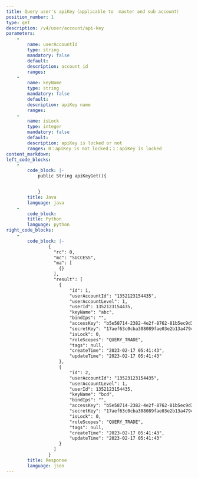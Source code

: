```yaml
---
title: Query user's apiKey（applicable to  master and sub account）
position_number: 1
type: get
description: /v4/user/account/api-key
parameters:
    -
        name: userAccountId
        type: string
        mandatory: false
        default:
        description: account id
        ranges:
    -
        name: keyName
        type: string
        mandatory: false
        default:
        description: apiKey name
        ranges:
    -
        name: isLock
        type: integer
        mandatory: false
        default:
        description: apiKey is locked or not
        ranges: 0：apiKey is not locked；1：apiKey is locked
content_markdown:
left_code_blocks:
    -
        code_block: |-
            public String apiKeyGet(){


            }
        title: Java
        language: java
    -
        code_block:
        title: Python
        language: python
right_code_blocks:
    -
        code_block: |-
                {
                  "rc": 0,
                  "mc": "SUCCESS",
                  "ma": [
                    {}
                  ],
                  "result": [
                    {
                        "id": 1,                     
                        "userAccountId": "1352123154435",                         //account id
                        "userAccountLevel": 1,                                    //account level: 1-master account; 2-sub account
                        "userId": 1352123154435,                                  //user id
                        "keyName": "abc",                                         //apiKey name
                        "bindIps": "",                                            //bind ip list
                        "accessKey": "b5e58714-2382-4e2f-8762-81b5ec9d363a",      //encryption key
                        "secretKey": "17aef63c0cba308089fae03e2b13a4794bd2d411",  //encryption string
                        "isLock": 0,                                              //isLock: 0-apiKey is not locked；1-apiKey is locked
                        "roleScopes": "QUERY_TRADE",                              //permissions code: QUERY_TRADE: trade is enabled; QUERY_NO_TRADE: trade is not enabled
                        "tags": null,                                             //tags
                        "createTime": "2023-02-17 05:41:43",                      //apiKey create time
                        "updateTime": "2023-02-17 05:41:43"                       //apiKey update time
                    }, 
                    {
                        "id": 2,                     
                        "userAccountId": "13523123154435",                        //account id
                        "userAccountLevel": 1,                                    //account level: 1-master account; 2-sub account
                        "userId": 1352123154435,                                  //user id
                        "keyName": "bcd",                                         //apiKey name
                        "bindIps": "",                                            //bind ip list
                        "accessKey": "b5e58714-2382-4e2f-8762-81b5ec9d363a",      //encryption key
                        "secretKey": "17aef63c0cba308089fae03e2b13a4794bd2d411",  //encryption string
                        "isLock": 0,                                              //isLock: 0-apiKey is not locked；1-apiKey is locked
                        "roleScopes": "QUERY_TRADE",                              //permissions code: QUERY_TRADE: trade is enabled; QUERY_NO_TRADE: trade is not enabled
                        "tags": null,                                             //tags
                        "createTime": "2023-02-17 05:41:43",                      //apiKey create time
                        "updateTime": "2023-02-17 05:41:43"                       //apiKey update time
                    }
                  ]
                }
        title: Response
        language: json
---
```

